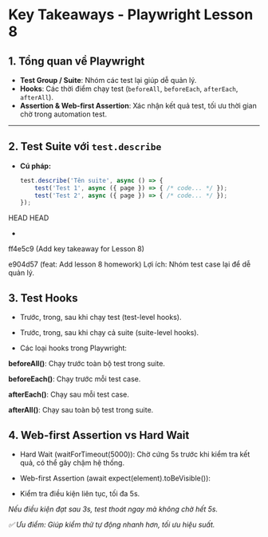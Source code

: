 # Key Takeaways - Playwright Lesson 8

## 1. Tổng quan về Playwright  
- **Test Group / Suite**: Nhóm các test lại giúp dễ quản lý.  
- **Hooks**: Các thời điểm chạy test (`beforeAll`, `beforeEach`, `afterEach`, `afterAll`).  
- **Assertion & Web-first Assertion**: Xác nhận kết quả test, tối ưu thời gian chờ trong automation test.

---

## 2. Test Suite với `test.describe`  
- **Cú pháp:**  
  ```js
  test.describe('Tên suite', async () => { 
      test('Test 1', async ({ page }) => { /* code... */ });
      test('Test 2', async ({ page }) => { /* code... */ });
  });
HEAD
HEAD

-
 ff4e5c9 (Add key takeaway for Lesson 8)

 e904d57 (feat: Add lesson 8 homework)
Lợi ích: Nhóm test case lại để dễ quản lý.

## 3. Test Hooks
- Trước, trong, sau khi chạy test (test-level hooks).

- Trước, trong, sau khi chạy cả suite (suite-level hooks).

- Các loại hooks trong Playwright:

**beforeAll()**: Chạy trước toàn bộ test trong suite.

**beforeEach()**: Chạy trước mỗi test case.

**afterEach()**: Chạy sau mỗi test case.

**afterAll()**: Chạy sau toàn bộ test trong suite.

## 4. Web-first Assertion vs Hard Wait
- Hard Wait (waitForTimeout(5000)): Chờ cứng 5s trước khi kiểm tra kết quả, có thể gây chậm hệ thống.

- Web-first Assertion (await expect(element).toBeVisible()):

- Kiểm tra điều kiện liên tục, tối đa 5s.

*Nếu điều kiện đạt sau 3s, test thoát ngay mà không chờ hết 5s.*

*✅ Ưu điểm: Giúp kiểm thử tự động nhanh hơn, tối ưu hiệu suất.*